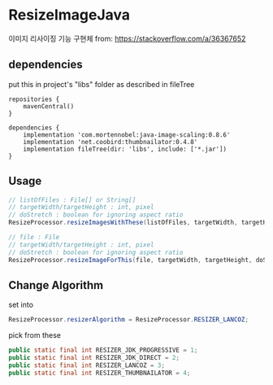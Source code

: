 # ResizeImageJava
이미지 리사이징 기능 구현체
from: https://stackoverflow.com/a/36367652

## dependencies
put this in project's "libs" folder as described in fileTree
```
repositories {
    mavenCentral()
}

dependencies {
    implementation 'com.mortennobel:java-image-scaling:0.8.6'
    implementation 'net.coobird:thumbnailator:0.4.8'
    implementation fileTree(dir: 'libs', include: ['*.jar'])
}
```

## Usage
```Java
// listOfFiles : File[] or String[]
// targetWidth/targetHeight : int, pixel
// doStretch : boolean for ignoring aspect ratio
ResizeProcessor.resizeImagesWithThese(listOfFiles, targetWidth, targetHeight, doStretch);
```

```Java
// file : File
// targetWidth/targetHeight : int, pixel
// doStretch : boolean for ignoring aspect ratio
ResizeProcessor.resizeImageForThis(file, targetWidth, targetHeight, doStretch);
```

## Change Algorithm
set into
```Java
ResizeProcessor.resizerAlgorithm = ResizeProcessor.RESIZER_LANCOZ;
```
pick from these
```Java
public static final int RESIZER_JDK_PROGRESSIVE = 1;
public static final int RESIZER_JDK_DIRECT = 2;
public static final int RESIZER_LANCOZ = 3;
public static final int RESIZER_THUMBNAILATOR = 4;
```
